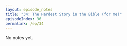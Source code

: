 ```yaml
---
layout: episode_notes
title: "34: The Hardest Story in the Bible (for me)"
episodeIndex: 36
permalink: /ep/34
---
```

No notes yet.
